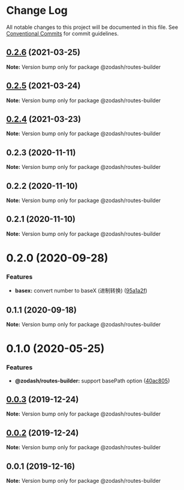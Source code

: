 # Change Log

All notable changes to this project will be documented in this file.
See [Conventional Commits](https://conventionalcommits.org) for commit guidelines.

## [0.2.6](https://github.com/zcorky/zodash/compare/@zodash/routes-builder@0.2.5...@zodash/routes-builder@0.2.6) (2021-03-25)

**Note:** Version bump only for package @zodash/routes-builder





## [0.2.5](https://github.com/zcorky/zodash/compare/@zodash/routes-builder@0.2.4...@zodash/routes-builder@0.2.5) (2021-03-24)

**Note:** Version bump only for package @zodash/routes-builder





## [0.2.4](https://github.com/zcorky/zodash/compare/@zodash/routes-builder@0.2.3...@zodash/routes-builder@0.2.4) (2021-03-23)

**Note:** Version bump only for package @zodash/routes-builder





## 0.2.3 (2020-11-11)

**Note:** Version bump only for package @zodash/routes-builder





## 0.2.2 (2020-11-10)

**Note:** Version bump only for package @zodash/routes-builder





## 0.2.1 (2020-11-10)

**Note:** Version bump only for package @zodash/routes-builder





# 0.2.0 (2020-09-28)


### Features

* **basex:** convert number to baseX (进制转换) ([95a1a2f](https://github.com/zcorky/zodash/commit/95a1a2f361d73de5caa3b8e297c1643e97e40983))





## 0.1.1 (2020-09-18)

**Note:** Version bump only for package @zodash/routes-builder





# 0.1.0 (2020-05-25)


### Features

* **@zodash/routes-builder:** support basePath option ([40ac805](https://github.com/zcorky/zodash/commit/40ac805755cf64682df91f8693cd252d95661d04))





## [0.0.3](https://github.com/zcorky/zodash/compare/@zodash/routes-builder@0.0.2...@zodash/routes-builder@0.0.3) (2019-12-24)

**Note:** Version bump only for package @zodash/routes-builder





## [0.0.2](https://github.com/zcorky/zodash/compare/@zodash/routes-builder@0.0.1...@zodash/routes-builder@0.0.2) (2019-12-24)

**Note:** Version bump only for package @zodash/routes-builder





## 0.0.1 (2019-12-16)

**Note:** Version bump only for package @zodash/routes-builder
